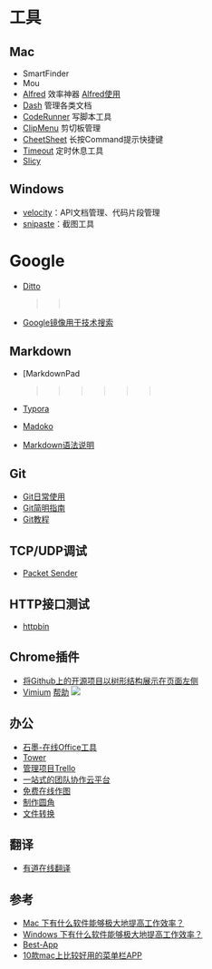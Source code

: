 # 工具

## Mac

* SmartFinder
* Mou
* [Alfred](https://www.alfredapp.com/) 效率神器 [Alfred使用](http://www.tuicool.com/articles/YJJv2i)
* [Dash](https://kapeli.com/dash) 管理各类文档
* [CodeRunner](https://coderunnerapp.com/) 写脚本工具
* [ClipMenu](http://www.clipmenu.com/) 剪切板管理
* [CheetSheet](http://www.cheatsheetapp.com/CheatSheet/) 长按Command提示快捷键
* [Timeout](http://www.dejal.com/timeout/) 定时休息工具
* [Slicy](http://macrabbit.com/slicy/)

## Windows

* [velocity](http://velocity.silverlakesoftware.com/)：API文档管理、代码片段管理
* [snipaste](http://zh.snipaste.com/)：截图工具

# Google

* [Ditto](http://ditto-cp.sourceforge.net/)
  
  > > ​
  
* [Google镜像用于技术搜索](http://www.itechzero.com/google-mirror-sites-collect.html)

## Markdown

* [MarkdownPad
  
  > > > > > > ​
  
* [Typora](http://www.typora.io/)
  
* [Madoko](https://www.madoko.net/)
  
* [Markdown语法说明](http://wowubuntu.com/markdown/)

## Git

* [Git日常使用](https://github.com/peterluo/LearningPythonDiary/blob/master/1.How%20to%20use%20git.md)
* [Git简明指南](http://rogerdudler.github.io/git-guide/index.zh.html)
* [Git教程](http://www.liaoxuefeng.com/wiki/0013739516305929606dd18361248578c67b8067c8c017b000)

## TCP/UDP调试

* [Packet Sender](https://packetsender.com/)

## HTTP接口测试

* [httpbin](https://httpbin.org/)

## Chrome插件

* [将Github上的开源项目以树形结构展示在页面左侧](https://github.com/buunguyen/octotree)
* [Vimium](https://chrome.google.com/webstore/detail/vimium/dbepggeogbaibhgnhhndojpepiihcmeb?hl=zh-CN) [帮助](http://sspai.com/27723) ![](http://cdn.sspai.com/attachment/thumbnail/2014/12/16/6d5fb6202a03c35727794fc681e0558831ce8_mw_800_wm_1_wmp_3.jpg)

## 办公

* [石墨-在线Office工具](https://shimo.im/)
* [Tower](https://tower.im)
* [管理项目Trello](https://trello.com/)
* [一站式的团队协作云平台](http://eteams.cn/)
* [免费在线作图](https://www.processon.com/)
* [制作圆角](http://uapp.me/)
* [文件转换](https://convertio.co/zh/)



## 翻译

* [有道在线翻译](http://fanyi.youdao.com/)

## 参考

* [Mac 下有什么软件能够极大地提高工作效率？](https://www.zhihu.com/question/27158546)
* [Windows 下有什么软件能够极大地提高工作效率？](https://www.zhihu.com/question/22919326)
* [Best-App](https://github.com/hzlzh/Best-App)
* [10款mac上比较好用的菜单栏APP](https://zhuanlan.zhihu.com/p/20845873?f3fb8ead20=e9b4474ce51d4f8f29cfc4d9d21732a7)

> > > > > > 
